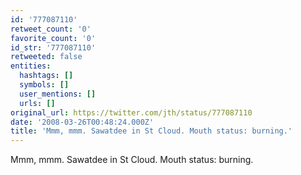 ```yaml
---
id: '777087110'
retweet_count: '0'
favorite_count: '0'
id_str: '777087110'
retweeted: false
entities:
  hashtags: []
  symbols: []
  user_mentions: []
  urls: []
original_url: https://twitter.com/jth/status/777087110
date: '2008-03-26T00:48:24.000Z'
title: 'Mmm, mmm. Sawatdee in St Cloud. Mouth status: burning.'
---
```


Mmm, mmm. Sawatdee in St Cloud. Mouth status: burning.